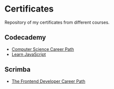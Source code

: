# Certificates

Repository of my certificates from different courses.

## Codecademy
- [Computer Science Career Path](https://github.com/samc18/certificates/blob/master/Codecademy/Computer%20Science%20Career%20Path.pdf)
- [Learn JavaScript](https://github.com/samc18/certificates/blob/master/Codecademy/Learn%20JavaScript.pdf)

## Scrimba
- [The Frontend Developer Career Path](https://github.com/samc18/certificates/blob/master/Scrimba/The%20Frontend%20Developer%20Career%20Path.pdf)
